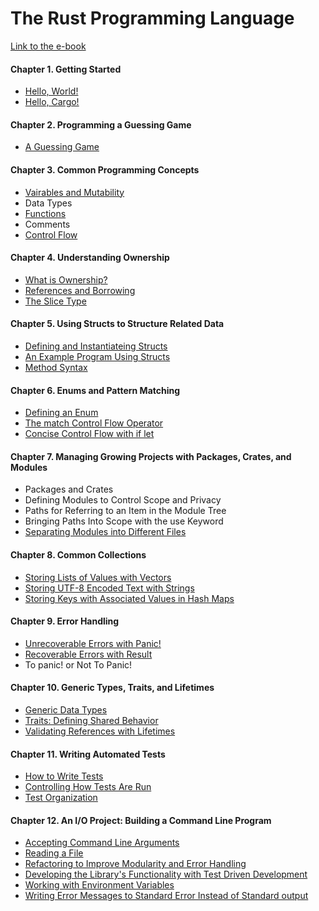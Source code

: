 # The Rust Programming Language

[Link to the e-book](https://doc.rust-lang.org/book/title-page.html)

#### Chapter 1. Getting Started

- [Hello, World!](https://github.com/DawChihLiou/learning-rust/tree/main/the-rust-programming-language/helloworld)
- [Hello, Cargo!](https://github.com/DawChihLiou/learning-rust/tree/main/the-rust-programming-language/hello_cargo)

#### Chapter 2. Programming a Guessing Game

- [A Guessing Game](https://github.com/DawChihLiou/learning-rust/tree/main/the-rust-programming-language/guessing_game)

#### Chapter 3. Common Programming Concepts

- [Vairables and Mutability](https://github.com/DawChihLiou/learning-rust/tree/main/the-rust-programming-language/variables)
- Data Types
- [Functions](https://github.com/DawChihLiou/learning-rust/tree/main/the-rust-programming-language/functions)
- Comments
- [Control Flow](https://github.com/DawChihLiou/learning-rust/tree/main/the-rust-programming-language/branches)

#### Chapter 4. Understanding Ownership

- [What is Ownership?](https://github.com/DawChihLiou/learning-rust/tree/main/the-rust-programming-language/ownership)
- [References and Borrowing](https://github.com/DawChihLiou/learning-rust/tree/main/the-rust-programming-language/references_and_borrowing)
- [The Slice Type](https://github.com/DawChihLiou/learning-rust/tree/main/the-rust-programming-language/slice)

#### Chapter 5. Using Structs to Structure Related Data

- [Defining and Instantiateing Structs](https://github.com/DawChihLiou/learning-rust/tree/main/the-rust-programming-language/defining-and-instantiating-structs)
- [An Example Program Using Structs](https://github.com/DawChihLiou/learning-rust/tree/main/the-rust-programming-language/an-example-program-using-structs)
- [Method Syntax](https://github.com/DawChihLiou/learning-rust/tree/main/the-rust-programming-language/method-syntax)

#### Chapter 6. Enums and Pattern Matching

- [Defining an Enum](https://github.com/DawChihLiou/learning-rust/tree/main/the-rust-programming-language/defining-an-enum)
- [The match Control Flow Operator](https://github.com/DawChihLiou/learning-rust/tree/main/the-rust-programming-language/the-match-control-flow-operator)
- [Concise Control Flow with if let](https://github.com/DawChihLiou/learning-rust/tree/main/the-rust-programming-language/concise-control-flow-with-if-let)

#### Chapter 7. Managing Growing Projects with Packages, Crates, and Modules

- Packages and Crates
- Defining Modules to Control Scope and Privacy
- Paths for Referring to an Item in the Module Tree
- Bringing Paths Into Scope with the use Keyword
- [Separating Modules into Different Files](https://github.com/DawChihLiou/learning-rust/tree/main/the-rust-programming-language/separating-modules-into-different-files)

#### Chapter 8. Common Collections

- [Storing Lists of Values with Vectors](https://github.com/DawChihLiou/learning-rust/tree/main/the-rust-programming-language/storing-lists-of-values-with-vectors)
- [Storing UTF-8 Encoded Text with Strings](https://github.com/DawChihLiou/learning-rust/tree/main/the-rust-programming-language/storing-utf-8-encoded-text-with-strings)
- [Storing Keys with Associated Values in Hash Maps](https://github.com/DawChihLiou/learning-rust/tree/main/the-rust-programming-language/storing-keys-with-associated-values-in-hash-maps)

#### Chapter 9. Error Handling

- [Unrecoverable Errors with Panic!](https://github.com/DawChihLiou/learning-rust/tree/main/the-rust-programming-language/unrecoverable-errors-with-panic)
- [Recoverable Errors with Result](https://github.com/DawChihLiou/learning-rust/tree/main/the-rust-programming-language/recoverable-errors-with-result)
- To panic! or Not To Panic!

#### Chapter 10. Generic Types, Traits, and Lifetimes

- [Generic Data Types](https://github.com/DawChihLiou/learning-rust/tree/main/the-rust-programming-language/generic-data-types)
- [Traits: Defining Shared Behavior](https://github.com/DawChihLiou/learning-rust/tree/main/the-rust-programming-language/traits-defining-shared-behavior)
- [Validating References with Lifetimes](https://github.com/DawChihLiou/learning-rust/tree/main/the-rust-programming-language/validating-references-with-lifetimes)

#### Chapter 11. Writing Automated Tests

- [How to Write Tests](https://github.com/DawChihLiou/learning-rust/tree/main/the-rust-programming-language/how-to-write-tests)
- [Controlling How Tests Are Run](https://github.com/DawChihLiou/learning-rust/tree/main/the-rust-programming-language/controlling-how-tests-are-run)
- [Test Organization](https://github.com/DawChihLiou/learning-rust/tree/main/the-rust-programming-language/test-organization)


#### Chapter 12. An I/O Project: Building a Command Line Program

- [Accepting Command Line Arguments](https://github.com/DawChihLiou/learning-rust/tree/main/the-rust-programming-language/minigrep)
- [Reading a File](https://github.com/DawChihLiou/learning-rust/tree/main/the-rust-programming-language/minigrep)
- [Refactoring to Improve Modularity and Error Handling](https://github.com/DawChihLiou/learning-rust/tree/main/the-rust-programming-language/minigrep)
- [Developing the Library's Functionality with Test Driven Development](https://github.com/DawChihLiou/learning-rust/tree/main/the-rust-programming-language/minigrep)
- [Working with Environment Variables](https://github.com/DawChihLiou/learning-rust/tree/main/the-rust-programming-language/minigrep)
- [Writing Error Messages to Standard Error Instead of Standard output](https://github.com/DawChihLiou/learning-rust/tree/main/the-rust-programming-language/minigrep)
